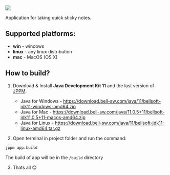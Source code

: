 <img src="https://user-images.githubusercontent.com/29959059/235364347-eaa17767-a280-42a9-957a-2eddba2328d3.png" />

Application for taking quick sticky notes.

## Supported platforms:

* **win** - windows
* **linux** - any linux distribution
* **mac** -  MacOS (OS X)

## How to build?

1. Download & Install **Java Development Kit 11** and the last version of [JPPM](https://github.com/jphp-group/jphp/releases).
   - Java for Windows - https://download.bell-sw.com/java/11/bellsoft-jdk11-windows-amd64.zip
   - Java for Mac - https://download.bell-sw.com/java/11.0.5+11/bellsoft-jdk11.0.5+11-macos-amd64.zip
   - Java for Linux - https://download.bell-sw.com/java/11/bellsoft-jdk11-linux-amd64.tar.gz

2. Open terminal in project folder and run the command:
```bash
jppm app:build
```
   The build of app will be in the `/build` directory
   
3. Thats all 😊
